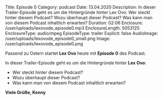 Title: Episode 0
Category: podcast
Date: 13.04.2020
Description: In dieser Trailer-Episode geht es um die Hintergründe hinter Lex Ovo: Wer steckt hinter diesem Podcast? Wozu überhaupt dieser Podcast? Was kann man von diesem Podcast inhaltlich erwarten?
Duration: 02:06
Enclosure: /user/uploads/lexovode_episode0.mp3
EnclosureLength: 5053125
EnclosureType: audio/mpeg
EpisodeType: trailer
Explicit: false
AudioImage: /user/uploads/lexovode_episode0_small.png
Image: /user/uploads/lexovode_episode0.png

Passend zu Ostern startet **Lex Ovo** heute mit **Episode 0** des Podcast.

In dieser Trailer-Episode geht es um die Hintergründe hinter **Lex Ovo**:

* Wer steckt hinter diesem Podcast?
* Wozu überhaupt dieser Podcast?
* Was kann man von diesem Podcast inhaltlich erwarten?

**Viele Grüße, Kenny**
